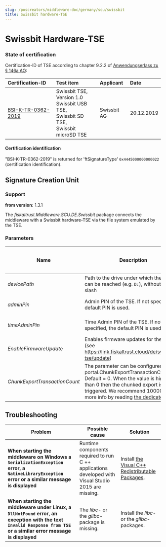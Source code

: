```yaml
---
slug: /poscreators/middleware-doc/germany/scu/swissbit
title: Swissbit hardware-TSE
---
```


# Swissbit Hardware-TSE

### State of certification

Certification-ID of TSE according to chapter 9.2.2 of [Anwendungserlass zu § 146a AO](https://www.bundesfinanzministerium.de/Content/DE/Downloads/BMF_Schreiben/Weitere_Steuerthemen/Abgabenordnung/AO-Anwendungserlass/2021-11-04-aenderung-des-anwendungserlasses-zur-abgabenordnung-AEAO.pdf?__blob=publicationFile&v=2):

| Certification-ID                                                                                                                    | Test item                                                                                           | Applicant   | Date       |
|:------------------------------------------------------------------------------------------------------------------------------------|:----------------------------------------------------------------------------------------------------|:------------|:-----------|
| [BSI-K-TR-0362-2019](https://www.bsi.bund.de/SharedDocs/Zertifikate_TR/Technische_Sicherheitseinrichtungen/BSI-K-TR-0362-2019.html) | Swissbit TSE, Version 1.0 <br />Swissbit USB TSE, <br />Swissbit SD TSE, <br />Swissbit microSD TSE | Swissbit AG | 20.12.2019 |

#### Certification identification

"BSI-K-TR-0362-2019" is returned for 'ftSignatureType' `0x4445000000000022` (certification identification). 

## Signature Creation Unit

### Support

**from version:** 1.3.1

The _fiskaltrust.Middleware.SCU.DE.Swissbit_ package connects the middleware with a Swissbit hardware-TSE via the file system emulated by the TSE.

### Parameters

| Name                   | Description                                                                                        | **Default Value**<br />**Mandatory Field** |
|------------------------|----------------------------------------------------------------------------------------------------|--------------------------------------------|
| _devicePath_           | Path to the drive under which the TSE can be reached (e.g. ` D: `), without a final slash          | empty string<br />mandatory                |
| _adminPin_             | Admin PIN of the TSE. If not specified, the default PIN is used.                                   | to be documented<br />optional             |
| _timeAdminPin_         | Time Admin PIN of the TSE. If not specified, the default PIN is used.                              | to be documented<br />optional             |
| _EnableFirmwareUpdate_ | Enables firmware updates for the TSE. (see https://link.fiskaltrust.cloud/de/swisssbit-tse/update) | false<br />optional                        |
| _ChunkExportTransactionCount_ |The parameter can be configured in the portal.ChunkExportTransactionCount: Default = 0. When the value is higher than 0 then the chunked export is triggered. We recommend 10000. Find more info by reading [the dedicated KBA](https://portal.fiskaltrust.de/KBArticle#/KA-01136/Swissbit%20TSE%20%3Cspan%20class=%22highlight%22%3Echunked%3C/span%3E%20tar%20export)| 0<br />optional 


## Troubleshooting

| Problem                                                                                                                                                             | Possible cause                                                                                      | Solution                                                                                                           |
|---------------------------------------------------------------------------------------------------------------------------------------------------------------------|-----------------------------------------------------------------------------------------------------|--------------------------------------------------------------------------------------------------------------------|
| **When starting the middleware on Windows a `SerializationException` error, a` NativeLibraryException` error or a similar message is displayed**                    | Runtime components required to run C ++ applications developed with Visual Studio 2015 are missing. | Install [the Visual C++ Redistributable Packages]([https://www.microsoft.com/de-at/download/details.aspx?id=48145](https://learn.microsoft.com/en-us/cpp/windows/latest-supported-vc-redist?view=msvc-170)). |
| **When starting the middleware under Linux, a `DllNotFound` error, an exception with the text` Invalid Response from TSE` or a similar error message is displayed** | The _libc_- or the _glibc_-package is missing.                                                      | Install the _libc_- or the _glibc_-packages.                                                                       |
